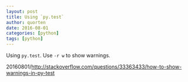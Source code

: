 ```yaml
---
layout: post
title: Using `py.test`
author: quorten
date: 2016-08-01
categories: [python]
tags: [python]
---
```


Using `py.test`.  Use `-r w` to show warnings.

20160801/http://stackoverflow.com/questions/33363433/how-to-show-warnings-in-py-test
